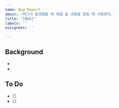 ```yaml
---
name: Bug Report
about: '버그가 발생했을 때 해결 할 내용을 알릴 때 사용한다.'
title: "[BUG]"
labels: ''
assignees: ''

---
```


## Background
-
-

## To Do
- [ ] 
- [ ]